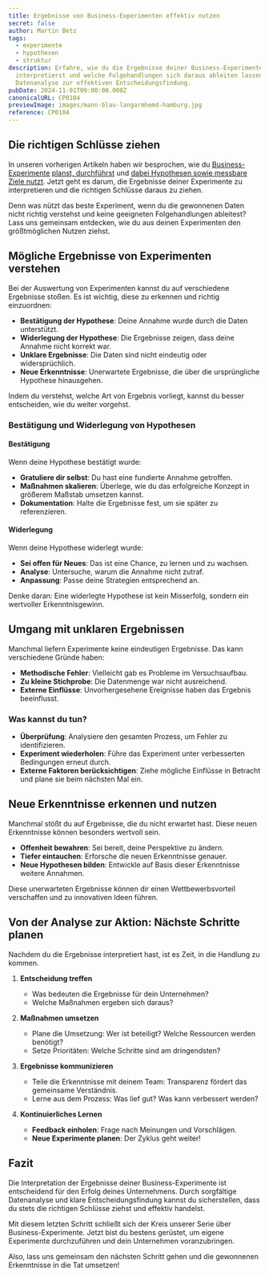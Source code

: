 ```yaml
---
title: Ergebnisse von Business-Experimenten effektiv nutzen
secret: false
author: Martin Betz
tags:
  - experimente
  - hypothesen
  - struktur
description: Erfahre, wie du die Ergebnisse deiner Business-Experimente richtig
  interpretierst und welche Folgehandlungen sich daraus ableiten lassen. Von der
  Datenanalyse zur effektiven Entscheidungsfindung.
pubDate: 2024-11-01T09:00:00.000Z
canonicalURL: CP0104
previewImage: images/mann-blau-langarmhemd-hamburg.jpg
reference: CP0104
---
```

## Die richtigen Schlüsse ziehen

In unseren vorherigen Artikeln haben wir besprochen, wie du [Business-Experimente](https://utxo.solutions/blog/business-experimente-dein-schl%C3%BCssel-zum-unternehmenserfolg) [planst, durchführst](https://utxo.solutions/blog/effektive-business-experimente-planung-und-umsetzung) und [dabei Hypothesen sowie messbare Ziele nutzt](https://utxo.solutions/blog/mit-hypothesen-und-messbaren-zielen-zu-erfolgreichen-business-experimenten). Jetzt geht es darum, die Ergebnisse deiner Experimente zu interpretieren und die richtigen Schlüsse daraus zu ziehen.

Denn was nützt das beste Experiment, wenn du die gewonnenen Daten nicht richtig verstehst und keine geeigneten Folgehandlungen ableitest? Lass uns gemeinsam entdecken, wie du aus deinen Experimenten den größtmöglichen Nutzen ziehst.

## Mögliche Ergebnisse von Experimenten verstehen

Bei der Auswertung von Experimenten kannst du auf verschiedene Ergebnisse stoßen. Es ist wichtig, diese zu erkennen und richtig einzuordnen:

* **Bestätigung der Hypothese**: Deine Annahme wurde durch die Daten unterstützt.
* **Widerlegung der Hypothese**: Die Ergebnisse zeigen, dass deine Annahme nicht korrekt war.
* **Unklare Ergebnisse**: Die Daten sind nicht eindeutig oder widersprüchlich.
* **Neue Erkenntnisse**: Unerwartete Ergebnisse, die über die ursprüngliche Hypothese hinausgehen.

Indem du verstehst, welche Art von Ergebnis vorliegt, kannst du besser entscheiden, wie du weiter vorgehst.

### Bestätigung und Widerlegung von Hypothesen

#### Bestätigung

Wenn deine Hypothese bestätigt wurde:

* **Gratuliere dir selbst**: Du hast eine fundierte Annahme getroffen.
* **Maßnahmen skalieren**: Überlege, wie du das erfolgreiche Konzept in größerem Maßstab umsetzen kannst.
* **Dokumentation**: Halte die Ergebnisse fest, um sie später zu referenzieren.

#### Widerlegung

Wenn deine Hypothese widerlegt wurde:

* **Sei offen für Neues**: Das ist eine Chance, zu lernen und zu wachsen.
* **Analyse**: Untersuche, warum die Annahme nicht zutraf.
* **Anpassung**: Passe deine Strategien entsprechend an.

Denke daran: Eine widerlegte Hypothese ist kein Misserfolg, sondern ein wertvoller Erkenntnisgewinn.

## Umgang mit unklaren Ergebnissen

Manchmal liefern Experimente keine eindeutigen Ergebnisse. Das kann verschiedene Gründe haben:

* **Methodische Fehler**: Vielleicht gab es Probleme im Versuchsaufbau.
* **Zu kleine Stichprobe**: Die Datenmenge war nicht ausreichend.
* **Externe Einflüsse**: Unvorhergesehene Ereignisse haben das Ergebnis beeinflusst.

### Was kannst du tun?

* **Überprüfung**: Analysiere den gesamten Prozess, um Fehler zu identifizieren.
* **Experiment wiederholen**: Führe das Experiment unter verbesserten Bedingungen erneut durch.
* **Externe Faktoren berücksichtigen**: Ziehe mögliche Einflüsse in Betracht und plane sie beim nächsten Mal ein.

## Neue Erkenntnisse erkennen und nutzen

Manchmal stößt du auf Ergebnisse, die du nicht erwartet hast. Diese neuen Erkenntnisse können besonders wertvoll sein.

* **Offenheit bewahren**: Sei bereit, deine Perspektive zu ändern.
* **Tiefer eintauchen**: Erforsche die neuen Erkenntnisse genauer.
* **Neue Hypothesen bilden**: Entwickle auf Basis dieser Erkenntnisse weitere Annahmen.

Diese unerwarteten Ergebnisse können dir einen Wettbewerbsvorteil verschaffen und zu innovativen Ideen führen.

## Von der Analyse zur Aktion: Nächste Schritte planen

Nachdem du die Ergebnisse interpretiert hast, ist es Zeit, in die Handlung zu kommen.

1. **Entscheidung treffen**

   * Was bedeuten die Ergebnisse für dein Unternehmen?
   * Welche Maßnahmen ergeben sich daraus?
2. **Maßnahmen umsetzen**

   * Plane die Umsetzung: Wer ist beteiligt? Welche Ressourcen werden benötigt?
   * Setze Prioritäten: Welche Schritte sind am dringendsten?
3. **Ergebnisse kommunizieren**

   * Teile die Erkenntnisse mit deinem Team: Transparenz fördert das gemeinsame Verständnis.
   * Lerne aus dem Prozess: Was lief gut? Was kann verbessert werden?
4. **Kontinuierliches Lernen**

   * **Feedback einholen**: Frage nach Meinungen und Vorschlägen.
   * **Neue Experimente planen**: Der Zyklus geht weiter!

## Fazit

Die Interpretation der Ergebnisse deiner Business-Experimente ist entscheidend für den Erfolg deines Unternehmens. Durch sorgfältige Datenanalyse und klare Entscheidungsfindung kannst du sicherstellen, dass du stets die richtigen Schlüsse ziehst und effektiv handelst.

Mit diesem letzten Schritt schließt sich der Kreis unserer Serie über Business-Experimente. Jetzt bist du bestens gerüstet, um eigene Experimente durchzuführen und dein Unternehmen voranzubringen.

Also, lass uns gemeinsam den nächsten Schritt gehen und die gewonnenen Erkenntnisse in die Tat umsetzen!
